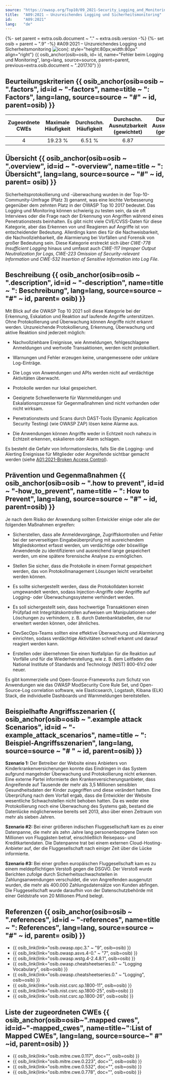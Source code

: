 ```yaml
---
source: "https://owasp.org/Top10/09_2021-Security_Logging_and_Monitoring_Failures/"
title:  "A09:2021 – Unzureichendes Logging und Sicherheitsmonitoring"
id:     "A09:2021"
lang:   "de"
---
```

{%- set parent = extra.osib.document ~ "." ~ extra.osib.version -%}
{%- set osib = parent ~ ".9" -%}
#A09:2021 – Unzureichendes Logging und Sicherheitsmonitoring ![icon](assets/TOP_10_Icons_Final_Security_Logging_and_Monitoring_Failures.png){: style="height:80px;width:80px" align="right"} {{ osib_anchor(osib=osib, id= id, name="Fehler beim Logging und Monitoring", lang=lang, source=source, parent=parent, previous=extra.osib.document ~ ".2017.10") }}


## Beurteilungskriterien {{ osib_anchor(osib=osib ~ ".factors", id=id ~ "-factors", name=title ~ ": Factors", lang=lang, source=source ~ "#" ~ id, parent=osib) }}

| Zugeordnete CWEs | Maximale Häufigkeit | Durchschn. Häufigkeit | Durchschn. Ausnutzbarkeit (gewichtet) | Durchschn. Auswirkungen (gewichtet) | Maximale Abdeckung | Durchschnittliche Abdeckung | Gesamtanzahl | CVEs insgesamt |
|:-------------:|:--------------------:|:--------------------:|:--------------:|:--------------:|:----------------------:|:---------------------:|:-------------------:|:------------:|
| 4           | 19.23 %             | 6.51 %              | 6.87                 | 4.99                | 53.67 %       | 39.97 %       | 53,615            | 242        |

## Übersicht {{ osib_anchor(osib=osib ~ ".overview", id=id ~ "-overview", name=title ~ ": Übersicht", lang=lang, source=source ~ "#" ~ id, parent= osib) }}

Sicherheitsprotokollierung und -überwachung wurden in der Top-10-Community-Umfrage (Platz 3) genannt, was eine leichte Verbesserung gegenüber dem zehnten Platz in der OWASP Top 10 2017 bedeutet. Das Logging und Monitoring können schwierig zu testen sein, da sie oft Interviews oder die Frage nach der Erkennung von Angriffen während eines Penetrationstests beinhalten. Es gibt nicht viele CVE/CVSS-Daten für diese Kategorie, aber das Erkennen von und Reagieren auf Angriffe ist von entscheidender Bedeutung. Allerdings kann dies für die Nachweisbarkeit, die Nachvollziehbarkeit, die Alarmierung bei Vorfällen und Forensik von großer Bedeutung sein. Diese Kategorie erstreckt sich über *CWE-778 Insufficient Logging* hinaus und umfasst auch *CWE-117 Improper Output Neutralization for Logs*, *CWE-223 Omission of Security-relevant Information* und *CWE-532 Insertion of Sensitive Information into Log File*.

## Beschreibung {{ osib_anchor(osib=osib ~ ".description", id=id ~ "-description", name=title ~ ": Beschreibung", lang=lang, source=source ~ "#" ~ id, parent= osib) }}

Mit Blick auf die OWASP Top 10 2021 soll diese Kategorie bei der Erkennung, Eskalation und Reaktion auf laufende Angriffe unterstützen. Ohne Protokollierung und Überwachung können Angriffe nicht erkannt werden. Unzureichende Protokollierung, Erkennung, Überwachung und aktive Reaktion sind jederzeit möglich:

- Nachvollziehbare Ereignisse, wie Anmeldungen, fehlgeschlagene Anmeldungen und wertvolle Transaktionen, werden nicht protokolliert.

- Warnungen und Fehler erzeugen keine, unangemessene oder unklare Log-Einträge.

- Die Logs von Anwendungen und APIs werden nicht auf verdächtige Aktivitäten überwacht.

- Protokolle werden nur lokal gespeichert.

- Geeignete Schwellenwerte für Warnmeldungen und Eskalationsprozesse für Gegenmaßnahmen sind nicht vorhanden oder nicht wirksam.

- Penetrationstests und Scans durch DAST-Tools (Dynamic Application Security Testing) (wie OWASP ZAP) lösen keine Alarme aus.

- Die Anwendungen können Angriffe weder in Echtzeit noch nahezu in Echtzeit erkennen, eskalieren oder Alarm schlagen.

Es besteht die Gefahr von Informationslecks, falls Sie die Logging- und Alerting Ereignisse für Mitglieder oder Angreifende sichtbar gemacht werden (siehe [A01:2021-Broken Access Control](A01_2021-Broken_Access_Control.md)).

## Prävention und Gegenmaßnahmen {{ osib_anchor(osib=osib ~ ".how to prevent", id=id ~ "-how_to_prevent", name=title ~ ": How to Prevent", lang=lang, source=source ~ "#" ~ id, parent=osib) }}

Je nach dem Risiko der Anwendung sollten Entwickler einige oder alle der folgenden Maßnahmen ergreifen:

- Sicherstellen, dass alle Anmeldevorgänge, Zugriffskontrollen und Fehler bei der serverseitigen Eingabeüberprüfung mit ausreichendem Mitgliedskontext erfasst werden, um verdächtige oder böswillige Anwendende zu identifizieren und ausreichend lange gespeichert werden, um eine spätere forensische Analyse zu ermöglichen.

- Stellen Sie sicher, dass die Protokolle in einem Format gespeichert werden, das von Protokollmanagement Lösungen leicht verarbeitet werden können.

- Es sollte sichergestellt werden, dass die Protokolldaten korrekt umgewandelt werden, sodass Injection-Angriffe oder Angriffe auf Logging- oder Überwachungssysteme verhindert werden.
    
- Es soll sichergestellt sein, dass hochwertige Transaktionen einen Prüfpfad mit Integritätskontrollen aufweisen um Manipulationen oder Löschungen zu verhindern, z. B. durch Datenbanktabellen, die nur erweitert werden können, oder ähnliches.

- DevSecOps-Teams sollten eine effektive Überwachung und Alarmierung einrichten, sodass verdächtige Aktivitäten schnell erkannt und darauf reagiert werden kann.

- Erstellen oder übernehmen Sie einen Notfallplan für die Reaktion auf Vorfälle und für die Wiederherstellung, wie z. B. dem Leitfaden des National Institute of Standards and Technology (NIST) 800-61r2 oder neuer.

Es gibt kommerzielle und Open-Source-Frameworks zum Schutz von Anwendungen wie das OWASP ModSecurity Core Rule Set, und Open-Source-Log correlation software, wie Elasticsearch, Logstash, Kibana (ELK) Stack, die individuelle Dashboards und Warnmeldungen bereitstellen.

## Beispielhafte Angriffsszenarien {{ osib_anchor(osib=osib ~ ".example attack Scenarios", id=id ~ "-example_attack_scenarios", name=title ~ ": Beispiel-Angriffsszenarien", lang=lang, source=source ~ "# " ~ id, parent=osib) }}

**Szenario 1:**  Der Betreiber der Website eines Anbieters von Kinderkrankenversicherungen konnte das Eindringen in das System aufgrund mangelnder Überwachung und Protokollierung nicht erkennen. Eine externe Partei informierte den Krankenversicherungsanbieter, dass Angreifende auf Tausende der mehr als 3,5 Millionen sensiblen Gesundheitsdaten der Kinder zugegriffen und diese verändert hatten. Eine Überprüfung nach dem Vorfall ergab, dass die Entwickler der Website wesentliche Schwachstellen nicht behoben hatten. Da es weder eine Protokollierung noch eine Überwachung des Systems gab, bestand die Datenlücke möglicherweise bereits seit 2013, also über einen Zeitraum von mehr als sieben Jahren.

**Szenario #2:** Bei einer größeren indischen Fluggesellschaft kam es zu einer Datenpanne, die mehr als zehn Jahre lang personenbezogene Daten von Millionen von Fluggästen betraf, einschließlich Reisepass- und Kreditkartendaten. Die Datenpanne trat bei einem externen Cloud-Hosting-Anbieter auf, der die Fluggesellschaft nach einiger Zeit über die Lücke informierte.

**Szenario #3:** Bei einer großen europäischen Fluggesellschaft kam es zu einem meldepflichtigen Verstoß gegen die DSGVO. Der Verstoß wurde Berichten zufolge durch Sicherheitsschwachstellen in Zahlungsanwendungen verschuldet, die von Angreifenden ausgenutzt wurden, die mehr als 400.000 Zahlungsdatensätze von Kunden abfingen. Die Fluggesellschaft wurde daraufhin von der Datenschutzbehörde mit einer Geldstrafe von 20 Millionen Pfund belegt.

## Referenzen {{ osib_anchor(osib=osib ~ ".references", id=id ~ "-references", name=title ~ ": References", lang=lang, source=source ~ "#" ~ id, parent= osib) }}

- {{ osib_link(link="osib.owasp.opc.3." ~ "9", osib=osib) }} <!-- [OWASP Proaktive Kontrollen: Protokollierung und Überwachung implementieren](https://owasp.org/www-project-proactive-controls/v3/en/c9-security-logging.html) -->
- {{ osib_link(link="osib.owasp.asvs.4-0." ~ "7", osib=osib) }} <!-- [OWASP Application Security Verification Standard: V7 Logging and Monitoring](https://owasp.org/www-project-application-security-verification-standard) -->
- {{ osib_link(link="osib.owasp.wstg.4-2.4.8.1", osib=osib) }} <!--- war: [OWASP-Testleitfaden: Testen auf detaillierte Fehlercodes](https://owasp.org/www-project-web-security-testing-guide/v41/4-Web_Application_Security_Testing/08-Testing_for_Error_Handling/01-Testing_for_Error_Code) -->
- {{ osib_link(link="osib.owasp.cheatsheetseries.0." ~ "Logging Vocabulary", osib=osib) }} <!-- [OWASP Cheat Sheet: Application Logging Vocabulary](https://cheatsheetseries.owasp.org/cheatsheets/Application_Logging_Vocabulary_Cheat_Sheet.html) -->
- {{ osib_link(link="osib.owasp.cheatsheetseries.0." ~ "Logging", osib=osib) }} <!-- [OWASP Spickzettel: Protokollierung](https://cheatsheetseries.owasp.org/cheatsheets/Logging_Cheat_Sheet.html) -->
- {{ osib_link(link="osib.nist.csrc.sp.1800-11", osib=osib) }} <!--- [Datenintegrität: Wiederherstellung nach Ransomware und anderen zerstörerischen Ereignissen](https://csrc.nist.gov/publications/detail/sp/1800-11/final) -->
- {{ osib_link(link="osib.nist.csrc.sp.1800-25", osib=osib) }} <!--- [Datenintegrität: identifizierung und Schutz von Vermögenswerten vor Ransomware und anderen zerstörerischen Ereignissen](https://csrc.nist.gov/publications/detail/sp/1800-25/final) -->
- {{ osib_link(link="osib.nist.csrc.sp.1800-26", osib=osib) }} <!--- [Datenintegrität: Erkennen und Reagieren auf Ransomware und andere zerstörerische Ereignisse](https://csrc.nist.gov/publications/detail/sp/1800-26/final) -->

## Liste der zugeordneten CWEs {{ osib_anchor(osib=osib~".mapped cwes", id=id~"-mapped_cwes", name=title~":List of Mapped CWEs", lang=lang, source=source~" #" ~id, parent=osib) }}

- {{ osib_link(link="osib.mitre.cwe.0.117", doc="", osib=osib) }} <!-- [CWE-117: Unsachgemäße Ausgabeneutralisierung für Protokolle](https://cwe.mitre.org/data/definitions/117.html) -->
- {{ osib_link(link="osib.mitre.cwe.0.223", doc="", osib=osib) }} <!-- [CWE-223: Auslassung sicherheitsrelevanter Informationen](https://cwe.mitre.org/data/definitions/223.html) -->
- {{ osib_link(link="osib.mitre.cwe.0.532", doc="", osib=osib) }} <!-- [CWE-532: Einfügen vertraulicher Informationen in die Protokolldatei](https://cwe.mitre.org/data/definitions/532.html) -->
- {{ osib_link(link="osib.mitre.cwe.0.778", doc="", osib=osib) }} <!-- [CWE-778: Unzureichende Protokollierung](https://cwe.mitre.org/data/definitions/778.html) -->
